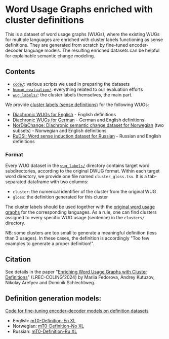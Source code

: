 # Word Usage Graphs enriched with cluster definitions
This is a dataset of word usage graphs (WUGs), where the existing WUGs for multiple languages are enriched with cluster labels functioning as sense definitions. 
They are generated from scratch by fine-tuned encoder-decoder language models. 
The resulting enriched datasets can be helpful for explainable semantic change modeling.

## Contents
- [`code/`](https://github.com/ltgoslo/wugs_with_definitions/tree/main/code): various scripts we used in preparing the datasets
- [`human_evaluation/`](https://github.com/ltgoslo/wugs_with_definitions/tree/main/human_evaluation): everything related to our evaluation efforts
- [`wug_labels/`](https://github.com/ltgoslo/wugs_with_definitions/tree/main/wug_labels): the cluster labels themselves, the main part.

We provide [cluster labels (sense definitions)](https://github.com/ltgoslo/wugs_with_definitions/tree/main/wug_labels) for the following WUGs:

- [Diachronic WUGs for English](https://zenodo.org/record/5544443) - English definitions
- [Diachronic WUGs for German](https://zenodo.org/record/5543723) - German and English definitions
- [NorDiaChange: Diachronic semantic change dataset for Norwegian](https://github.com/ltgoslo/nor_dia_change) (two subsets) - Norwegian and English definitions
- [RuDSI: Word sense induction dataset for Russian](https://github.com/kategavrishina/RuDSI) - Russian and English definitions

### Format
Every WUG dataset in the [`wug_labels/`](https://github.com/ltgoslo/wugs_with_definitions/tree/main/wug_labels) directory contains target word subdirectories, according to the original DWUG format.
Within each target word directory, we provide one file named `cluster_gloss.tsv`. It is a tab-separated dataframe with two columns:

- `cluster`: the numerical identifier of the cluster from the original WUG
- `gloss`: the definition generated for this cluster

The cluster labels should be used together with the [original word usage graphs](https://www.ims.uni-stuttgart.de/en/research/resources/experiment-data/wugs/) for the corresponding languages.
As a rule, one can find clusters assigned to every specific WUG usage (sentence) in the `clusters/` directory.

NB: some clusters are too small to generate a meaningful definition (less than 3 usages). 
In these cases, the definition is accordingly "Too few examples to generate a proper definition!".

## Citation
See details in the paper "[Enriching Word Usage Graphs with Cluster Definitions](https://aclanthology.org/2024.lrec-main.546/)" (LREC-COLING'2024) by Mariia Fedorova, Andrey Kutuzov, Nikolay Arefyev and Dominik Schlechtweg.

## Definition generation models:
[Code for fine-tuning encoder-decoder models on definition datasets](https://github.com/ltgoslo/definition_modeling/tree/main/code/finetuning)

- English: [mT0-Definition-En XL](https://huggingface.co/ltg/mt0-definition-en-xl)
- Norwegian: [mT0-Definition-No XL](https://huggingface.co/ltg/mt0-definition-no-xl)
- Russian: [mT0-Definition-Ru XL](https://huggingface.co/ltg/mt0-definition-ru-xl)
